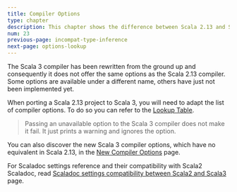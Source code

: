 ```yaml
---
title: Compiler Options
type: chapter
description: This chapter shows the difference between Scala 2.13 and Scala 3 compiler options
num: 23
previous-page: incompat-type-inference
next-page: options-lookup
---
```


The Scala 3 compiler has been rewritten from the ground up and consequently it does not offer the same options as the Scala 2.13 compiler.
Some options are available under a different name, others have just not been implemented yet.

When porting a Scala 2.13 project to Scala 3, you will need to adapt the list of compiler options.
To do so you can refer to the [Lookup Table](options-lookup.html).

> Passing an unavailable option to the Scala 3 compiler does not make it fail.
> It just prints a warning and ignores the option.

You can also discover the new Scala 3 compiler options, which have no equivalent in Scala 2.13, in the [New Compiler Options](options-new.html) page.

For Scaladoc settings reference and their compatibility with Scala2 Scaladoc, read [Scaladoc settings compatibility between Scala2 and Scala3](scaladoc-settings-compatibility.html) page.
